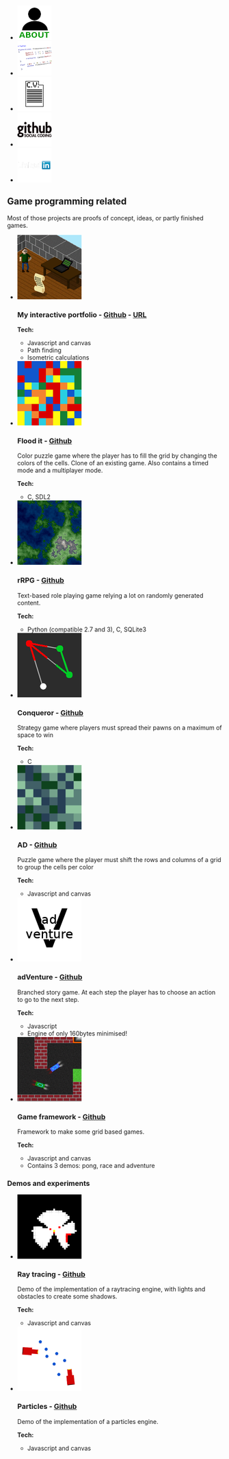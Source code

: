 <ul class="links">
	<li>
		<a class="block button" href="./about.html" title="About me">
			<img src="images/about.png" alt="About me" />
		</a>
	</li>
	<li>
		<a class="block button" href="tips.html" title="Different code articles">
			<img src="images/code.png" alt="Different code articles" />
		</a>
	</li>
	<li>
		<a class="block button" href="http://ghislain-rodrigues.fr/CV-Ghislain-Rodrigues.pdf" target="_blank" title="Download CV">
			<img src="images/CV.png" alt="Download CV" />
		</a>
	</li>
	<li>
		<a class="block button" href="https://github.com/padawin" target="_blank" title="Github">
			<img src="images/github.png" alt="Github" />
		</a>
	</li>
	<li>
		<a class="block button" href="https://uk.linkedin.com/pub/ghislain-rodrigues/45/68a/322" target="_blank" title="Linkedin">
			<img src="images/linkedin.png" alt="Linkedin" />
		</a>
	</li>
</ul>

## Game programming related

Most of those projects are proofs of concept, ideas, or partly finished games.

<ul class="projects">
	<li>
		<img src="images/website.png" alt="Website" />
		<section>
			<h3>
				My interactive portfolio -
				<a class="block button" href="https://github.com/padawin/site" target="_blank">Github</a> -
				<a class="block button" href="http://ghislain-rodrigues.fr/interactive" target="_blank">
					URL
				</a>
			</h3>
			<div class="info">
				<p></p>
				<b>Tech:</b>
				<ul>
					<li>Javascript and canvas</li>
					<li>Path finding</li>
					<li>Isometric calculations</li>
				</ul>
			</div>
		</section>
		<div class="clear"></div>
	</li>
	<li>
		<img src="images/floodit.png" alt="Floodit" />
		<section>
			<h3>
				Flood it -
				<a class="block button" href="https://github.com/padawin/floodit-clone" target="_blank">
					Github
				</a>
			</h3>
			<div class="info">
				<p>
					Color puzzle game where the player has to fill the grid by
					changing the colors of the cells. Clone of an existing game.
					Also contains a timed mode and a multiplayer mode.
				</p>
				<b>Tech:</b>
				<ul>
					<li>C, SDL2</li>
				</ul>
			</div>
		</section>
		<div class="clear"></div>
	</li>
	<li>
		<img src="images/rrpg.png" alt="rRPG" />
		<section>
			<h3>
				rRPG -
				<a class="block button" href="https://github.com/rrpg/engine" target="_blank">
					Github
				</a>
			</h3>
			<div class="info">
				<p>
					Text-based role playing game relying a lot on randomly
					generated content.
				</p>
				<b>Tech:</b>
				<ul>
					<li>Python (compatible 2.7 and 3), C, SQLite3</li>
				</ul>
			</div>
		</section>
		<div class="clear"></div>
	</li>
	<li>
		<img src="images/conqueror.png" alt="Conqueror" />
		<section>
			<h3>
				Conqueror -
				<a class="block button" href="https://github.com/padawin/conqueror" target="_blank">
					Github
				</a>
			</h3>
			<div class="info">
				<p>
					Strategy game where players must spread their pawns on a
					maximum of space to win
				</p>
				<b>Tech:</b>
				<ul>
					<li>C</li>
				</ul>
			</div>
		</section>
		<div class="clear"></div>
	</li>
	<li>
		<img src="images/A-D.png" alt="AD" />
		<section>
			<h3>
				AD -
				<a class="block button" href="https://github.com/padawin/ad" target="_blank">
					Github
				</a>
			</h3>
			<div class="info">
				<p>
					Puzzle game where the player must shift the rows and
					columns of a grid to group the cells per color
				</p>
				<b>Tech:</b>
				<ul>
					<li>Javascript and canvas</li>
				</ul>
			</div>
		</section>
		<div class="clear"></div>
	</li>
	<li>
		<img src="images/adVenture.png" alt="adVenture" />
		<section>
			<h3>
				adVenture -
				<a class="block button" href="https://github.com/padawin/adVenture" target="_blank">
					Github
				</a>
			</h3>
			<div class="info">
				<p>
					Branched story game. At each step the player has to choose
					an action to go to the next step.
				</p>
				<b>Tech:</b>
				<ul>
					<li>Javascript</li>
					<li>Engine of only 160bytes minimised!</li>
				</ul>
			</div>
		</section>
		<div class="clear"></div>
	</li>
	<li>
		<img src="images/udemy.png" alt="Udemy course" />
		<section>
			<h3>
				Game framework -
				<a class="block button" href="https://github.com/padawin/game-framework-js" target="_blank">
					Github
				</a>
			</h3>
			<div class="info">
				<p>
					Framework to make some grid based games.
				</p>
				<b>Tech:</b>
				<ul>
					<li>Javascript and canvas</li>
					<li>Contains 3 demos: pong, race and adventure</li>
				</ul>
			</div>
		</section>
		<div class="clear"></div>
	</li>
</ul>

### Demos and experiments

<ul class="projects">
	<li>
		<img src="images/raytracing.png" alt="Ray tracing" />
		<section>
			<h3>
				Ray tracing -
				<a class="block button" href="https://github.com/padawin/raytracing-test" target="_blank">
					Github
				</a>
			</h3>
			<div class="info">
				<p>
					Demo of the implementation of a raytracing engine, with
					lights and obstacles to create some shadows.
				</p>
				<b>Tech:</b>
				<ul>
					<li>Javascript and canvas</li>
				</ul>
			</div>
		</section>
		<div class="clear"></div>
	</li>
	<li>
		<img src="images/particles.png" alt="Particles" />
		<section>
			<h3>
				Particles -
				<a class="block button" href="https://github.com/padawin/particles" target="_blank">
					Github
				</a>
			</h3>
			<div class="info">
				<p>
					Demo of the implementation of a particles engine.
				</p>
				<b>Tech:</b>
				<ul>
					<li>Javascript and canvas</li>
				</ul>
			</div>
		</section>
		<div class="clear"></div>
	</li>
</ul>
